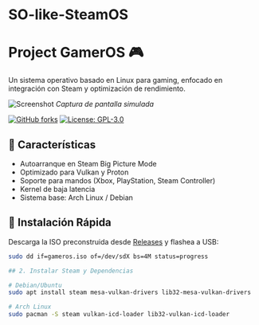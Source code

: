 # SO-like-SteamOS

# Project GamerOS 🎮

Un sistema operativo basado en Linux para gaming, enfocado en integración con Steam y optimización de rendimiento.

![Screenshot](https://via.placeholder.com/800x400.png?text=GamerOS+Interface) 
*Captura de pantalla simulada*

[![GitHub forks](https://img.shields.io/github/forks/tuusuario/gameros)](https://github.com/tuusuario/gameros/network)
[![License: GPL-3.0](https://img.shields.io/badge/License-GPLv3-blue.svg)](https://www.gnu.org/licenses/gpl-3.0)

## 🌟 Características
- Autoarranque en Steam Big Picture Mode
- Optimizado para Vulkan y Proton
- Soporte para mandos (Xbox, PlayStation, Steam Controller)
- Kernel de baja latencia
- Sistema base: Arch Linux / Debian

## 🚀 Instalación Rápida
Descarga la ISO preconstruida desde [Releases](https://github.com/tuusuario/gameros/releases) y flashea a USB:
```bash
sudo dd if=gameros.iso of=/dev/sdX bs=4M status=progress

## 2. Instalar Steam y Dependencias

# Debian/Ubuntu
sudo apt install steam mesa-vulkan-drivers lib32-mesa-vulkan-drivers

# Arch Linux
sudo pacman -S steam vulkan-icd-loader lib32-vulkan-icd-loader
